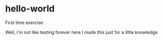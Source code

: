 # hello-world
First time exercise

Well, i'm not like testing forever here
I made this just for a little knowledge
